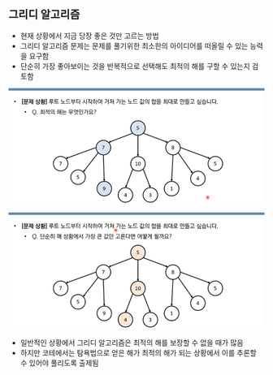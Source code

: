 ## 그리디 알고리즘

- 현재 상황에서 지금 당장 좋은 것만 고르는 방법
- 그리디 알고리즘 문제는 문제를 풀기위한 최소한의 아이디어를 떠올릴 수 있는 능력을 요구함
- 단순히 가장 좋아보이는 것을 반복적으로 선택해도 최적의 해를 구할 수 있는지 검토함

![K-005](22.%EA%B7%B8%EB%A6%AC%EB%94%94%20%EC%95%8C%EA%B3%A0%EB%A6%AC%EC%A6%98.assets/K-005.png)

![K-006](22.%EA%B7%B8%EB%A6%AC%EB%94%94%20%EC%95%8C%EA%B3%A0%EB%A6%AC%EC%A6%98.assets/K-006.png)





- 일반적인 상황에서 그리디 알고리즘은 최적의 해를 보장할 수 없을 때가 많음
- 하지만 코테에서는 탐욕법으로 얻은 해가 최적의 해가 되는 상황에서 이를 추론할 수 있어야 풀리도록 출제됨






